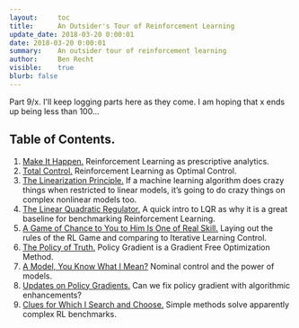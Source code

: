 ```yaml
---
layout:     toc
title:      An Outsider's Tour of Reinforcement Learning
update_date: 2018-03-20 0:00:01
date: 2018-03-20 0:00:01
summary:    An outsider tour of reinforcement learning
author:     Ben Recht
visible:    true
blurb: false
---
```


Part 9/x. I'll keep logging parts here as they come. I am hoping that x ends up being less than 100...

## Table of Contents.

1. [Make It Happen.](http://www.argmin.net/2018/01/29/taxonomy/) Reinforcement Learning as prescriptive analytics.
2. [Total Control.](http://www.argmin.net/2018/02/01/control-tour/) Reinforcement Learning as Optimal Control.
3. [The Linearization Principle.](http://www.argmin.net/2018/02/05/linearization/) If a machine learning algorithm does crazy things when restricted to linear models, it’s going to do crazy things on complex nonlinear models too.
4. [The Linear Quadratic Regulator.](http://www.argmin.net/2018/02/08/lqr/) A quick intro to LQR as why it is a great baseline for benchmarking Reinforcement Learning.
5. [A Game of Chance to You to Him Is One of Real Skill.](http://www.argmin.net/2018/02/14/rl-game/) Laying out the rules of the RL Game and comparing to Iterative Learning Control.
6. [The Policy of Truth.](http://www.argmin.net/2018/02/20/reinforce/) Policy Gradient is a Gradient Free Optimization Method.
7. [A Model, You Know What I Mean?](http://www.argmin.net/2018/02/26/nominal/) Nominal control and the power of models.
8. [Updates on Policy Gradients.](http://www.argmin.net/2018/03/13/pg-saga/) Can we fix policy gradient with algorithmic enhancements?
9. [Clues for Which I Search and Choose.](http://www.argmin.net/2018/03/20/mujocoloco/) Simple methods solve apparently complex RL benchmarks.
